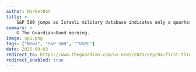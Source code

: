 ```yaml
---
author: MarketBot
title: >
    S&P 500 jumps as Israeli military database indicates only a quarter of Gaza detainees are fighters
summary: >
    © The Guardian—Good morning.
image: up1.png
tags: ["News", "S&P 500", "^GSPC"]
date: 2025-09-03
redirect_to: https://www.theguardian.com/us-news/2025/sep/04/first-thing-israeli-military-database-gaza-detainees-fighters
redirect_enabled: true
---
```

